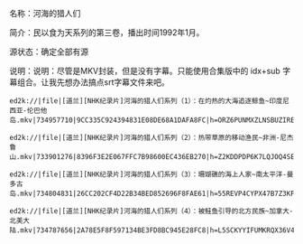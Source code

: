 名称：河海的猎人们

简介：民以食为天系列的第三卷，播出时间1992年1月。

源状态：确定全部有源

说明：说明：尽管是MKV封装，但是没有字幕。只能使用合集版中的 idx+sub 字幕组合。让我先想办法搞点srt字幕文件来吧。
```
ed2k://|file|[道兰][NHK纪录片]河海的猎人们系列（1）：在灼热的大海追逐鲸鱼~印度尼西亚-伦巴他岛.mkv|734957710|9CC335C924394831E08DE68A1DAFA8FC|h=ORZ6PUNMXZLNSBUZIRECOPHJO2NLI6IQ|/

ed2k://|file|[道兰][NHK纪录片]河海的猎人们系列（2）：热带草原的移动渔民~非洲-尼杰鲁山.mkv|733901276|8396F3E2E067FFC7B98600EC436EB270|h=Z2KDDPDP6K7LQJOQ4SEGUFY6LBXZOOMG|/

ed2k://|file|[道兰][NHK纪录片]河海的猎人们系列（3）：珊瑚礁的海上人家~南太平洋-曼多古岛.mkv|734804831|26CC202CF4D22B34BED852696F8FAE61|h=55REVP4CYPX47B7Z3KPK2RN7ORXZM2GT|/

ed2k://|file|[道兰][NHK纪录片]河海的猎人们系列（4）：被鲑鱼引导的北方民族~加拿大-北美大陆.mkv|734787656|2A78E5F8F597134BE3FD8BC945E28FC8|h=L5SCKYYIFUMKRQX36V4WD4K6ME2ON3GJ|/
```
